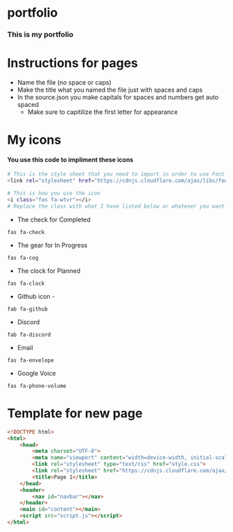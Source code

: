 # portfolio
### This is my portfolio

# Instructions for pages
- Name the file (no space or caps)
- Make the title what you named the file just with spaces and caps
- In the source.json you make capitals for spaces and numbers get auto spaced
    - Make sure to capitilize the first letter for appearance

# My icons
#### You use this code to impliment these icons
```bash
# This is the style sheet that you need to import in order to use Font Awesome icons
<link rel="stylesheet" href="https://cdnjs.cloudflare.com/ajax/libs/font-awesome/5.15.2/css/all.min.css"/>

# This is how you use the icon
<i class="fas fa-wtvr"></i>
# Replace the class with what I have listed below or whatever you want
```
- The check for Completed
```
fas fa-check
```
- The gear for In Progress
```
fas fa-cog
```
- The clock for Planned
```
fas fa-clock
```
- Github icon -
```
fab fa-github
```
- Discord 
```
fab fa-discord
```
- Email
```
fas fa-envelope
```
- Google Voice
```
fas fa-phone-volume
```

# Template for new page
```html
<!DOCTYPE html>
<html>
    <head>
        <meta charset="UTF-8">
        <meta name="viewport" content="width=device-width, initial-scale=1.0">
        <link rel="stylesheet" type="text/css" href="style.css">
        <link rel="stylesheet" href="https://cdnjs.cloudflare.com/ajax/libs/font-awesome/5.15.2/css/all.min.css">
        <title>Page 1</title>
    </head>
    <header>
        <nav id="navbar"></nav>
    </header>
    <main id="content"></main>
    <script src="script.js"></script>
</html>
```